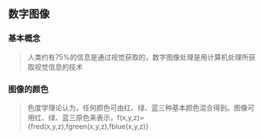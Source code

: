 ## 数字图像
### 基本概念
> 人类约有75%的信息是通过视觉获取的，数字图像处理是用计算机处理所获取视觉信息的技术
### 图像的颜色
> 色度学理论认为，任何颜色可由红、绿、蓝三种基本颜色混合得到。图像可用红、绿、蓝三原色来表示，f(x,y,z)={fred(x,y,z),fgreen(x,y,z),fblue(x,y,z)}
